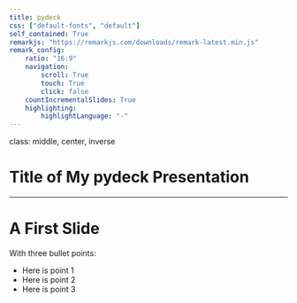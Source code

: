 ```yaml
---
title: pydeck
css: ["default-fonts", "default"]
self_contained: True
remarkjs: "https://remarkjs.com/downloads/remark-latest.min.js"
remark_config:
    ratio: "16:9"
    navigation:
        scroll: True
        touch: True
        click: false
    countIncrementalSlides: True
    highlighting:
        highlightLanguage: "-"
---
```


class: middle, center, inverse
# Title of My pydeck Presentation

---
# A First Slide  
With three bullet points:  
+ Here is point 1  
+ Here is point 2  
+ Here is point 3  
